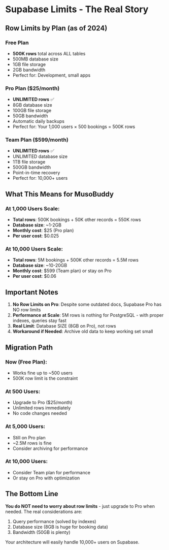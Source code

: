 # Supabase Limits - The Real Story

## Row Limits by Plan (as of 2024)

### Free Plan
- **500K rows** total across ALL tables
- 500MB database size
- 1GB file storage
- 2GB bandwidth
- Perfect for: Development, small apps

### Pro Plan ($25/month)
- **UNLIMITED rows** ✅
- 8GB database size
- 100GB file storage
- 50GB bandwidth
- Automatic daily backups
- Perfect for: Your 1,000 users × 500 bookings = 500K rows

### Team Plan ($599/month)
- **UNLIMITED rows** ✅
- UNLIMITED database size
- 1TB file storage
- 500GB bandwidth
- Point-in-time recovery
- Perfect for: 10,000+ users

## What This Means for MusoBuddy

### At 1,000 Users Scale:
- **Total rows**: 500K bookings + 50K other records = 550K rows
- **Database size**: ~1-2GB
- **Monthly cost**: $25 (Pro plan)
- **Per user cost**: $0.025

### At 10,000 Users Scale:
- **Total rows**: 5M bookings + 500K other records = 5.5M rows
- **Database size**: ~10-20GB
- **Monthly cost**: $599 (Team plan) or stay on Pro
- **Per user cost**: $0.06

## Important Notes

1. **No Row Limits on Pro**: Despite some outdated docs, Supabase Pro has NO row limits
2. **Performance at Scale**: 5M rows is nothing for PostgreSQL - with proper indexes, queries stay fast
3. **Real Limit**: Database SIZE (8GB on Pro), not rows
4. **Workaround if Needed**: Archive old data to keep working set small

## Migration Path

### Now (Free Plan):
- Works fine up to ~500 users
- 500K row limit is the constraint

### At 500 Users:
- Upgrade to Pro ($25/month)
- Unlimited rows immediately
- No code changes needed

### At 5,000 Users:
- Still on Pro plan
- ~2.5M rows is fine
- Consider archiving for performance

### At 10,000 Users:
- Consider Team plan for performance
- Or stay on Pro with optimization

## The Bottom Line

**You do NOT need to worry about row limits** - just upgrade to Pro when needed. The real considerations are:
1. Query performance (solved by indexes)
2. Database size (8GB is huge for booking data)
3. Bandwidth (50GB is plenty)

Your architecture will easily handle 10,000+ users on Supabase.